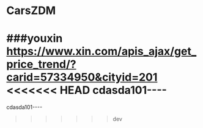 # CarsZDM
###youxin https://www.xin.com/apis_ajax/get_price_trend/?carid=57334950&cityid=201
<<<<<<< HEAD
cdasda101----
=======
cdasda101----
>>>>>>> dev
